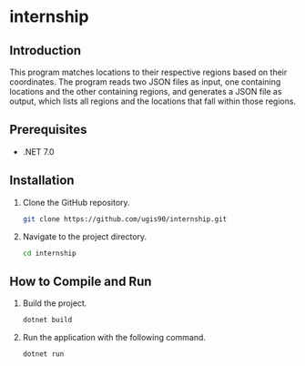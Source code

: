 # internship

## Introduction
This program matches locations to their respective regions based on their coordinates. The program reads two JSON files as input, one containing locations and the other containing regions, and generates a JSON file as output, which lists all regions and the locations that fall within those regions.

## Prerequisites
- .NET 7.0

## Installation
1. Clone the GitHub repository.
    ```bash
    git clone https://github.com/ugis90/internship.git
    ```
2. Navigate to the project directory.
    ```bash
    cd internship
    ```

## How to Compile and Run
1. Build the project.
    ```bash
    dotnet build
    ```
2. Run the application with the following command.
    ```bash
    dotnet run
    ```
